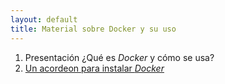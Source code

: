 ```yaml
---
layout: default
title: Material sobre Docker y su uso
---
```


1. Presentación ¿Qué es *Docker* y cómo se usa?
2. [Un acordeon para instalar *Docker*](docker/instalacion.html)
